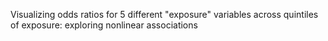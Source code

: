 Visualizing odds ratios for 5 different "exposure" variables across quintiles of exposure: exploring nonlinear associations
